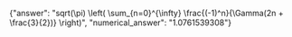 {"answer": "sqrt(\\pi) \\left( \\sum_{n=0}^{\\infty} \\frac{(-1)^n}{\\Gamma(2n + \\frac{3}{2})} \\right)", "numerical_answer": "1.0761539308"}